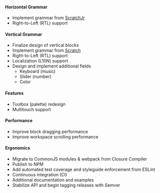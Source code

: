 #### Horizontal Grammar
- Implement grammar from [ScratchJr](https://scratchjr.org)
- Right-to-Left (RTL) support

#### Vertical Grammar
- Finalize design of vertical blocks
- Implement grammar from [Scratch](https://scratch.mit.edu)
- Right-to-Left (RTL) support
- Localization (L10N) support
- Design and implement additional fields
    - Keyboard (music)
    - Slider (number)
    - Color

#### Features
- Toolbox (palette) redesign
- Multitouch support

#### Performance
- Improve block dragging performance
- Improve workspace scrolling performance

#### Ergonomics
- Migrate to CommonJS modules & webpack from Closure Compiler
- Publish to NPM
- Add automated test coverage and styleguide enforcement from ESLint
- Continuous integration (CI)
- Additional documentation and examples
- Stabilize API and begin tagging releases with Semver